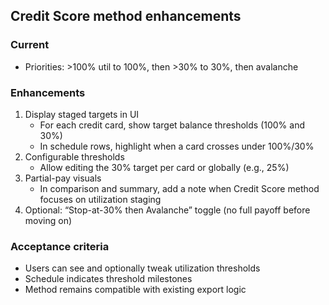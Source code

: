 ## Credit Score method enhancements

### Current
- Priorities: >100% util to 100%, then >30% to 30%, then avalanche

### Enhancements
1) Display staged targets in UI
   - For each credit card, show target balance thresholds (100% and 30%)
   - In schedule rows, highlight when a card crosses under 100%/30%
2) Configurable thresholds
   - Allow editing the 30% target per card or globally (e.g., 25%)
3) Partial-pay visuals
   - In comparison and summary, add a note when Credit Score method focuses on utilization staging
4) Optional: “Stop-at-30% then Avalanche” toggle (no full payoff before moving on)

### Acceptance criteria
- Users can see and optionally tweak utilization thresholds
- Schedule indicates threshold milestones
- Method remains compatible with existing export logic
